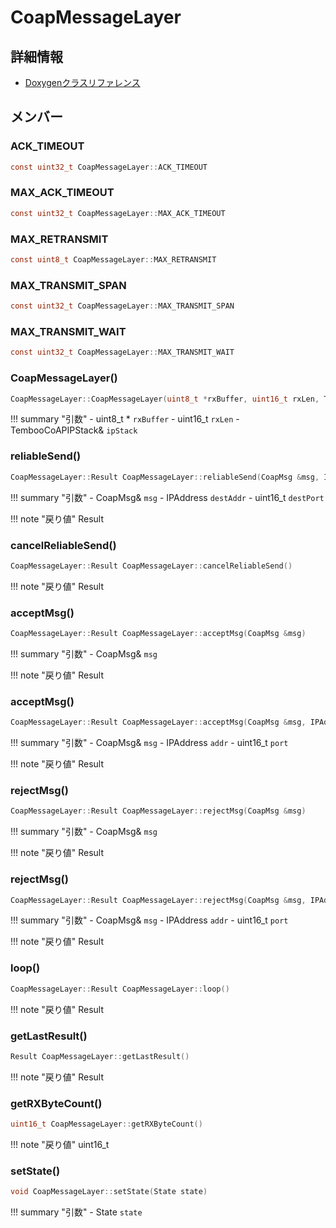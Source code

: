 # CoapMessageLayer



## 詳細情報

- [Doxygenクラスリファレンス](https://lang-ship.com/reference/Arduino/1.8.9/class_coap_message_layer.html)

## メンバー





###  ACK_TIMEOUT

```c
const uint32_t CoapMessageLayer::ACK_TIMEOUT
```


###  MAX_ACK_TIMEOUT

```c
const uint32_t CoapMessageLayer::MAX_ACK_TIMEOUT
```


###  MAX_RETRANSMIT

```c
const uint8_t CoapMessageLayer::MAX_RETRANSMIT
```


###  MAX_TRANSMIT_SPAN

```c
const uint32_t CoapMessageLayer::MAX_TRANSMIT_SPAN
```


###  MAX_TRANSMIT_WAIT

```c
const uint32_t CoapMessageLayer::MAX_TRANSMIT_WAIT
```


### CoapMessageLayer()



```c
CoapMessageLayer::CoapMessageLayer(uint8_t *rxBuffer, uint16_t rxLen, TembooCoAPIPStack &ipStack)
```

!!! summary "引数"
	- uint8_t * `rxBuffer` 
	- uint16_t `rxLen` 
	- TembooCoAPIPStack& `ipStack` 



### reliableSend()



```c
CoapMessageLayer::Result CoapMessageLayer::reliableSend(CoapMsg &msg, IPAddress destAddr, uint16_t destPort)
```

!!! summary "引数"
	- CoapMsg& `msg` 
	- IPAddress `destAddr` 
	- uint16_t `destPort` 

!!! note "戻り値"
	Result



### cancelReliableSend()



```c
CoapMessageLayer::Result CoapMessageLayer::cancelReliableSend()
```

!!! note "戻り値"
	Result



### acceptMsg()



```c
CoapMessageLayer::Result CoapMessageLayer::acceptMsg(CoapMsg &msg)
```

!!! summary "引数"
	- CoapMsg& `msg` 

!!! note "戻り値"
	Result



### acceptMsg()



```c
CoapMessageLayer::Result CoapMessageLayer::acceptMsg(CoapMsg &msg, IPAddress addr, uint16_t port)
```

!!! summary "引数"
	- CoapMsg& `msg` 
	- IPAddress `addr` 
	- uint16_t `port` 

!!! note "戻り値"
	Result



### rejectMsg()



```c
CoapMessageLayer::Result CoapMessageLayer::rejectMsg(CoapMsg &msg)
```

!!! summary "引数"
	- CoapMsg& `msg` 

!!! note "戻り値"
	Result



### rejectMsg()



```c
CoapMessageLayer::Result CoapMessageLayer::rejectMsg(CoapMsg &msg, IPAddress addr, uint16_t port)
```

!!! summary "引数"
	- CoapMsg& `msg` 
	- IPAddress `addr` 
	- uint16_t `port` 

!!! note "戻り値"
	Result



### loop()



```c
CoapMessageLayer::Result CoapMessageLayer::loop()
```

!!! note "戻り値"
	Result



### getLastResult()



```c
Result CoapMessageLayer::getLastResult()
```

!!! note "戻り値"
	Result



### getRXByteCount()



```c
uint16_t CoapMessageLayer::getRXByteCount()
```

!!! note "戻り値"
	uint16_t



### setState()



```c
void CoapMessageLayer::setState(State state)
```

!!! summary "引数"
	- State `state` 



